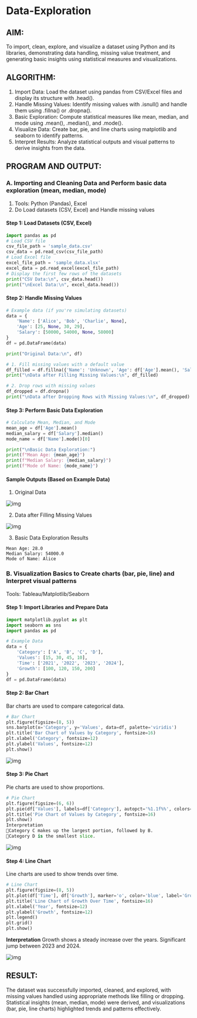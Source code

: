 # Data-Exploration
## AIM:
To import, clean, explore, and visualize a dataset using Python and its libraries, demonstrating data handling, missing value treatment, and generating basic insights using statistical measures and visualizations.

## ALGORITHM:
1. Import Data: Load the dataset using pandas from CSV/Excel files and display its structure with .head().
2. Handle Missing Values: Identify missing values with .isnull() and handle them using .fillna() or .dropna().
3. Basic Exploration: Compute statistical measures like mean, median, and mode using .mean(), .median(), and .mode().
4. Visualize Data: Create bar, pie, and line charts using matplotlib and seaborn to identify patterns.
5. Interpret Results: Analyze statistical outputs and visual patterns to derive insights from the data.
## PROGRAM AND OUTPUT:
### A. Importing and Cleaning Data and Perform basic data exploration (mean, median, mode)
1. Tools: Python (Pandas), Excel
2. Do Load datasets (CSV, Excel) and Handle missing values

#### Step 1: Load Datasets (CSV, Excel)
```py
import pandas as pd
# Load CSV file
csv_file_path = 'sample_data.csv'
csv_data = pd.read_csv(csv_file_path)
# Load Excel file
excel_file_path = 'sample_data.xlsx'
excel_data = pd.read_excel(excel_file_path)
# Display the first few rows of the datasets
print("CSV Data:\n", csv_data.head())
print("\nExcel Data:\n", excel_data.head())
```
#### Step 2: Handle Missing Values
```py
# Example data (if you're simulating datasets)
data = {
    'Name': ['Alice', 'Bob', 'Charlie', None],
    'Age': [25, None, 30, 29],
    'Salary': [50000, 54000, None, 58000]
}
df = pd.DataFrame(data)

print("Original Data:\n", df)

# 1. Fill missing values with a default value
df_filled = df.fillna({'Name': 'Unknown', 'Age': df['Age'].mean(), 'Salary': df['Salary'].median()})
print("\nData after Filling Missing Values:\n", df_filled)

# 2. Drop rows with missing values
df_dropped = df.dropna()
print("\nData after Dropping Rows with Missing Values:\n", df_dropped)
```
#### Step 3: Perform Basic Data Exploration
```py
# Calculate Mean, Median, and Mode
mean_age = df['Age'].mean()
median_salary = df['Salary'].median()
mode_name = df['Name'].mode()[0]

print("\nBasic Data Exploration:")
print(f"Mean Age: {mean_age}")
print(f"Median Salary: {median_salary}")
print(f"Mode of Name: {mode_name}")
```
#### Sample Outputs (Based on Example Data)
1. Original Data

![img](ba1.png)

2. Data after Filling Missing Values

![img](ba2.png)

3. Basic Data Exploration Results
```
Mean Age: 28.0
Median Salary: 54000.0
Mode of Name: Alice
```
### B. Visualization Basics to Create charts (bar, pie, line) and Interpret visual patterns
Tools: Tableau/Matplotlib/Seaborn

#### Step 1: Import Libraries and Prepare Data
```py
import matplotlib.pyplot as plt
import seaborn as sns
import pandas as pd

# Example Data
data = {
    'Category': ['A', 'B', 'C', 'D'],
    'Values': [15, 30, 45, 10],
    'Time': ['2021', '2022', '2023', '2024'],
    'Growth': [100, 120, 150, 200]
}
df = pd.DataFrame(data)
```
#### Step 2: Bar Chart
Bar charts are used to compare categorical data.
```py
# Bar Chart
plt.figure(figsize=(8, 5))
sns.barplot(x='Category', y='Values', data=df, palette='viridis')
plt.title('Bar Chart of Values by Category', fontsize=16)
plt.xlabel('Category', fontsize=12)
plt.ylabel('Values', fontsize=12)
plt.show()
```
![img](ba3.png)

#### Step 3: Pie Chart
Pie charts are used to show proportions.
```py
# Pie Chart
plt.figure(figsize=(6, 6))
plt.pie(df['Values'], labels=df['Category'], autopct='%1.1f%%', colors=['gold', 'skyblue', 'lightgreen', 'pink'])
plt.title('Pie Chart of Values by Category', fontsize=16)
plt.show()
Interpretation
Category C makes up the largest portion, followed by B.
Category D is the smallest slice.
```
![img](ba4.png)

#### Step 4: Line Chart
Line charts are used to show trends over time.
```py
# Line Chart
plt.figure(figsize=(8, 5))
plt.plot(df['Time'], df['Growth'], marker='o', color='blue', label='Growth Over Time')
plt.title('Line Chart of Growth Over Time', fontsize=16)
plt.xlabel('Year', fontsize=12)
plt.ylabel('Growth', fontsize=12)
plt.legend()
plt.grid()
plt.show()
```
<b>Interpretation</b>
Growth shows a steady increase over the years.
Significant jump between 2023 and 2024.

![img](ba5.png)

## RESULT: 
The dataset was successfully imported, cleaned, and explored, with missing values handled using appropriate methods like filling or dropping. Statistical insights (mean, median, mode) were derived, and visualizations (bar, pie, line charts) highlighted trends and patterns effectively.

